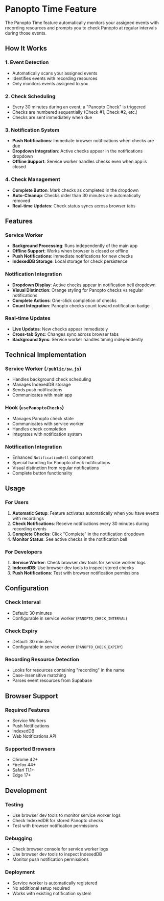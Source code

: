 # Panopto Time Feature

The Panopto Time feature automatically monitors your assigned events with recording resources and prompts you to check Panopto at regular intervals during those events.

## How It Works

### 1. **Event Detection**
- Automatically scans your assigned events
- Identifies events with recording resources
- Only monitors events assigned to you

### 2. **Check Scheduling**
- Every 30 minutes during an event, a "Panopto Check" is triggered
- Checks are numbered sequentially (Check #1, Check #2, etc.)
- Checks are sent immediately when due

### 3. **Notification System**
- **Push Notifications**: Immediate browser notifications when checks are due
- **Dropdown Integration**: Active checks appear in the notifications dropdown
- **Offline Support**: Service worker handles checks even when app is closed

### 4. **Check Management**
- **Complete Button**: Mark checks as completed in the dropdown
- **Auto-Cleanup**: Checks older than 30 minutes are automatically removed
- **Real-time Updates**: Check status syncs across browser tabs

## Features

### Service Worker
- **Background Processing**: Runs independently of the main app
- **Offline Support**: Works when browser is closed or offline
- **Push Notifications**: Immediate notifications for new checks
- **IndexedDB Storage**: Local storage for check persistence

### Notification Integration
- **Dropdown Display**: Active checks appear in notification bell dropdown
- **Visual Distinction**: Orange styling for Panopto checks vs regular notifications
- **Complete Actions**: One-click completion of checks
- **Count Integration**: Panopto checks count toward notification badge

### Real-time Updates
- **Live Updates**: New checks appear immediately
- **Cross-tab Sync**: Changes sync across browser tabs
- **Background Sync**: Service worker handles timing independently

## Technical Implementation

### Service Worker (`/public/sw.js`)
- Handles background check scheduling
- Manages IndexedDB storage
- Sends push notifications
- Communicates with main app

### Hook (`usePanoptoChecks`)
- Manages Panopto check state
- Communicates with service worker
- Handles check completion
- Integrates with notification system

### Notification Integration
- Enhanced `NotificationBell` component
- Special handling for Panopto check notifications
- Visual distinction from regular notifications
- Complete button functionality

## Usage

### For Users
1. **Automatic Setup**: Feature activates automatically when you have events with recordings
2. **Check Notifications**: Receive notifications every 30 minutes during recording events
3. **Complete Checks**: Click "Complete" in the notification dropdown
4. **Monitor Status**: See active checks in the notification bell

### For Developers
1. **Service Worker**: Check browser dev tools for service worker logs
2. **IndexedDB**: Use browser dev tools to inspect stored checks
3. **Push Notifications**: Test with browser notification permissions

## Configuration

### Check Interval
- Default: 30 minutes
- Configurable in service worker (`PANOPTO_CHECK_INTERVAL`)

### Check Expiry
- Default: 30 minutes
- Configurable in service worker (`PANOPTO_CHECK_EXPIRY`)

### Recording Resource Detection
- Looks for resources containing "recording" in the name
- Case-insensitive matching
- Parses event resources from Supabase

## Browser Support

### Required Features
- Service Workers
- Push Notifications
- IndexedDB
- Web Notifications API

### Supported Browsers
- Chrome 42+
- Firefox 44+
- Safari 11.1+
- Edge 17+

## Development

### Testing
- Use browser dev tools to monitor service worker logs
- Check IndexedDB for stored Panopto checks
- Test with browser notification permissions

### Debugging
- Check browser console for service worker logs
- Use browser dev tools to inspect IndexedDB
- Monitor push notification permissions

### Deployment
- Service worker is automatically registered
- No additional setup required
- Works with existing notification system 